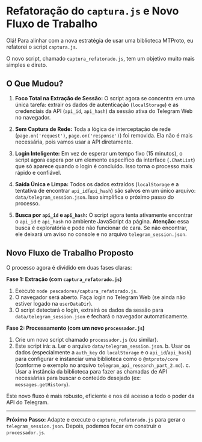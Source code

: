 # Refatoração do `captura.js` e Novo Fluxo de Trabalho

Olá! Para alinhar com a nova estratégia de usar uma biblioteca MTProto, eu refatorei o script `captura.js`.

O novo script, chamado `captura_refatorado.js`, tem um objetivo muito mais simples e direto.

## O Que Mudou?

1.  **Foco Total na Extração de Sessão:** O script agora se concentra em uma única tarefa: extrair os dados de autenticação (`localStorage`) e as credenciais da API (`api_id`, `api_hash`) da sessão ativa do Telegram Web no navegador.

2.  **Sem Captura de Rede:** Toda a lógica de interceptação de rede (`page.on('request')`, `page.on('response')`) foi removida. Ela não é mais necessária, pois vamos usar a API diretamente.

3.  **Login Inteligente:** Em vez de esperar um tempo fixo (15 minutos), o script agora espera por um elemento específico da interface (`.ChatList`) que só aparece quando o login é concluído. Isso torna o processo mais rápido e confiável.

4.  **Saída Única e Limpa:** Todos os dados extraídos (`localStorage` e a tentativa de encontrar `api_id`/`api_hash`) são salvos em um único arquivo: `data/telegram_session.json`. Isso simplifica o próximo passo do processo.

5.  **Busca por `api_id` e `api_hash`:** O script agora tenta ativamente encontrar o `api_id` e `api_hash` no ambiente JavaScript da página. **Atenção:** essa busca é exploratória e pode não funcionar de cara. Se não encontrar, ele deixará um aviso no console e no arquivo `telegram_session.json`.

## Novo Fluxo de Trabalho Proposto

O processo agora é dividido em duas fases claras:

**Fase 1: Extração (com `captura_refatorado.js`)**

1.  Execute `node pescadores/captura_refatorado.js`.
2.  O navegador será aberto. Faça login no Telegram Web (se ainda não estiver logado na `userDataDir`).
3.  O script detectará o login, extrairá os dados da sessão para `data/telegram_session.json` e fechará o navegador automaticamente.

**Fase 2: Processamento (com um novo `processador.js`)**

1.  Crie um novo script chamado `processador.js` (ou similar).
2.  Este script irá:
    a.  Ler o arquivo `data/telegram_session.json`.
    b.  Usar os dados (especialmente a `auth_key` do `localStorage` e o `api_id`/`api_hash`) para configurar e instanciar uma biblioteca como o `@mtproto/core` (conforme o exemplo no arquivo `telegram_api_research_part_2.md`).
    c.  Usar a instância da biblioteca para fazer as chamadas de API necessárias para buscar o conteúdo desejado (ex: `messages.getHistory`).

Este novo fluxo é mais robusto, eficiente e nos dá acesso a todo o poder da API do Telegram.

---
**Próximo Passo:** Adapte e execute o `captura_refatorado.js` para gerar o `telegram_session.json`. Depois, podemos focar em construir o `processador.js`.